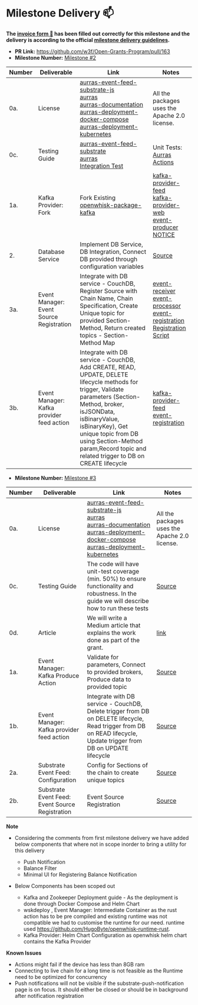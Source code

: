 # Milestone Delivery :mailbox:

**The [invoice form :pencil:](https://docs.google.com/forms/d/e/1FAIpQLSfmNYaoCgrxyhzgoKQ0ynQvnNRoTmgApz9NrMp-hd8mhIiO0A/viewform) has been filled out correctly for this milestone and the delivery is according to the official [milestone delivery guidelines](https://github.com/w3f/Grants-Program/blob/master/docs/milestone-deliverables-guidelines.md).**

- **PR Link:** https://github.com/w3f/Open-Grants-Program/pull/163
- **Milestone Number:** [Milestone #2](https://github.com/w3f/Grants-Program/blob/master/applications/project_aurras_mvp_phase_1.md#milestone-2--event-manager---part-1)

| Number | Deliverable                               | Link                                                                                                                                                                                                                                                                                                                                                                                                                                                                                                                             | Notes                                                                                                                                                                                                                                                                                                                                                                                          |
| ------ | ----------------------------------------- | -------------------------------------------------------------------------------------------------------------------------------------------------------------------------------------------------------------------------------------------------------------------------------------------------------------------------------------------------------------------------------------------------------------------------------------------------------------------------------------------------------------------------------- | ---------------------------------------------------------------------------------------------------------------------------------------------------------------------------------------------------------------------------------------------------------------------------------------------------------------------------------------------------------------------------------------------- |
| 0a.    | License                                   | [aurras-event-feed-substrate-js](https://github.com/HugoByte/aurras-event-feed-substrate-js/blob/master/LICENSE)<br/>[aurras](https://github.com/HugoByte/aurras/blob/master/LICENSE)<br/>[aurras-documentation](https://github.com/HugoByte/aurras-documentation/blob/master/LICENSE)<br/>[aurras-deployment-docker-compose](https://github.com/HugoByte/aurras-deployment-docker-compose/blob/master/LICENSE)<br/>[aurras-deployment-kubernetes](https://github.com/HugoByte/aurras-deployment-kubernetes/blob/master/LICENSE) | All the packages uses the Apache 2.0 license.                                                                                                                                                                                                                                                                                                                                                  |
| 0c.    | Testing Guide                             | [aurras-event-feed-substrate](https://github.com/HugoByte/aurras-event-feed-substrate-js/tree/master#testing)<br/>[aurras](https://github.com/HugoByte/aurras#testing) <br/> [Integration Test](https://github.com/HugoByte/aurras-event-manager/blob/next/docs/integration-testing.md)                                                                                                                                                                                                                                          | Unit Tests: <br/>[Aurras Actions](https://github.com/HugoByte/aurras/tree/next/actions)                                                                                                                                                                                                                                                                                                        |
| 1a.    | Kafka Provider: Fork                      | Fork Existing [openwhisk-package-kafka](https://github.com/apache/openwhisk-package-kafka/)                                                                                                                                                                                                                                                                                                                                                                                                                                      | [kafka-provider-feed](https://github.com/HugoByte/aurras/tree/next/actions/kafka-provider-feed)<br/>[kafka-provider-web](https://github.com/HugoByte/aurras/tree/next/actions/kafka-provider-web)<br/>[event-producer](https://github.com/HugoByte/aurras/tree/next/actions/event-producer)<br/>[NOTICE](https://github.com/HugoByte/aurras/blob/next/NOTICE#L1)                               |
| 2.     | Database Service                          | Implement DB Service, DB Integration, Connect DB provided through configuration variables                                                                                                                                                                                                                                                                                                                                                                                                                                        | [Source](https://github.com/HugoByte/aurras/blob/next/actions/common/src/types/context.rs)                                                                                                                                                                                                                                                                                                     |
| 3a.    | Event Manager: Event Source Registration  | Integrate with DB service - CouchDB, Register Source with Chain Name, Chain Specification, Create Unique topic for provided Section-Method, Return created topics - Section-Method Map                                                                                                                                                                                                                                                                                                                                           | [event-receiver](https://github.com/HugoByte/aurras/tree/next/actions/event-receiver)<br/>[event-processor](https://github.com/HugoByte/aurras/tree/next/actions/substrate-event-processor)<br/>[event-registration](https://github.com/HugoByte/aurras/tree/next/actions/event-registration)<br/>[Registration Script](https://github.com/HugoByte/aurras/blob/next/register_event_source.sh) |
| 3b.    | Event Manager: Kafka provider feed action | Integrate with DB service - CouchDB, Add CREATE, READ, UPDATE, DELETE lifecycle methods for trigger, Validate parameters (Section-Method, broker, isJSONData, isBinaryValue, isBinaryKey), Get unique topic from DB using Section-Method param,Record topic and related trigger to DB on CREATE lifecycle                                                                                                                                                                                                                        | [kafka-provider-feed](https://github.com/HugoByte/aurras/tree/next/actions/kafka-provider-feed)<br/>[event-registration](https://github.com/HugoByte/aurras/tree/next/actions/event-registration)                                                                                                                                                                                              |

- **Milestone Number:** [Milestone #3](https://github.com/w3f/Grants-Program/blob/master/applications/project_aurras_mvp_phase_1.md#milestone-3--event-manager---part-2)

| Number | Deliverable                                     | Link                                                                                                                                                                                                                                                                                                                                                                                                                                                                                                                             | Notes                                                                                                         |
| ------ | ----------------------------------------------- | -------------------------------------------------------------------------------------------------------------------------------------------------------------------------------------------------------------------------------------------------------------------------------------------------------------------------------------------------------------------------------------------------------------------------------------------------------------------------------------------------------------------------------- | ------------------------------------------------------------------------------------------------------------- |
| 0a.    | License                                         | [aurras-event-feed-substrate-js](https://github.com/HugoByte/aurras-event-feed-substrate-js/blob/master/LICENSE)<br/>[aurras](https://github.com/HugoByte/aurras/blob/master/LICENSE)<br/>[aurras-documentation](https://github.com/HugoByte/aurras-documentation/blob/master/LICENSE)<br/>[aurras-deployment-docker-compose](https://github.com/HugoByte/aurras-deployment-docker-compose/blob/master/LICENSE)<br/>[aurras-deployment-kubernetes](https://github.com/HugoByte/aurras-deployment-kubernetes/blob/master/LICENSE) | All the packages uses the Apache 2.0 license.                                                                 |
| 0c.    | Testing Guide                                   | The code will have unit-test coverage (min. 50%) to ensure functionality and robustness. In the guide we will describe how to run these tests                                                                                                                                                                                                                                                                                                                                                                                    | [Source](https://github.com/HugoByte/aurras-event-feed-substrate-js/tree/next/tests)                          |
| 0d.    | Article                                         | We will write a Medium article that explains the work done as part of the grant.                                                                                                                                                                                                                                                                                                                                                                                                                                                 | [link](https://medium.com/hugobyte/completion-of-aurras-mvp-a-middleware-for-the-web3-ecosystem-ee4f666be6aa) |
| 1a.    | Event Manager: Kafka Produce Action             | Validate for parameters, Connect to provided brokers, Produce data to provided topic                                                                                                                                                                                                                                                                                                                                                                                                                                             | [Source](https://github.com/HugoByte/aurras/tree/next/actions/event-producer)                                 |
| 1b.    | Event Manager: Kafka provider feed action       | Integrate with DB service - CouchDB, Delete trigger from DB on DELETE lifecycle, Read trigger from DB on READ lifecycle, Update trigger from DB on UPDATE lifecycle                                                                                                                                                                                                                                                                                                                                                              | [Source](https://github.com/HugoByte/aurras/tree/next/actions/kafka-provider-feed)                            |
| 2a.    | Substrate Event Feed: Configuration             | Config for Sections of the chain to create unique topics                                                                                                                                                                                                                                                                                                                                                                                                                                                                         | [Source](https://github.com/HugoByte/aurras-event-feed-substrate-js)                                          |
| 2b.    | Substrate Event Feed: Event Source Registration | Event Source Registration                                                                                                                                                                                                                                                                                                                                                                                                                                                                                                        | [Source](https://github.com/HugoByte/aurras/blob/next/register_event_source.sh)                               |

**Note**

- Considering the comments from first milestone delivery we have added below components that where not in scope inorder to bring a utility for this delivery

  - Push Notification
  - Balance Filter
  - Minimal UI for Registering Balance Notification

- Below Components has been scoped out
  - Kafka and Zookeeper Deployment guide - As the deployment is done through Docker Compose and Helm Chart
  - wskdeploy , Event Manager: Intermediate Container as the rust action has to be pre compiled and existing runtime was not compatible we had to customise the runtime for our need. runtime used https://github.com/HugoByte/openwhisk-runtime-rust.
  - Kafka Provider: Helm Chart Configuration as openwhisk helm chart contains the Kafka Provider

**Known Issues**

- Actions might fail if the device has less than 8GB ram
- Connecting to live chain for a long time is not feasible as the Runtime need to be optimized for concurrency
- Push notifications will not be visible if the substrate-push-notification page is on focus. It should either be closed or should be in background after notification registration
